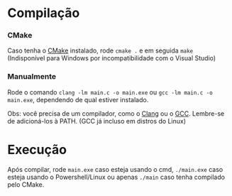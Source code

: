 # Compilação

### CMake

Caso tenha o [CMake](https://cmake.org/download/) instalado, rode `cmake .` e em seguida `make` (Indisponível para Windows por incompatibilidade com o Visual Studio)

### Manualmente

Rode o comando `clang -lm main.c -o main.exe` ou `gcc -lm main.c -o main.exe`, dependendo de qual estiver instalado.

Obs: você precisa de um compilador, como o [Clang](https://github.com/llvm/llvm-project/releases) ou o [GCC](https://sourceforge.net/projects/mingw). Lembre-se de adicioná-los à PATH. (GCC já incluso em distros do Linux)

# Execução

Após compilar, rode `main.exe` caso esteja usando o cmd, `./main.exe` caso esteja usando o Powershell/Linux ou apenas `./main` caso tenha compilado pelo CMake.

